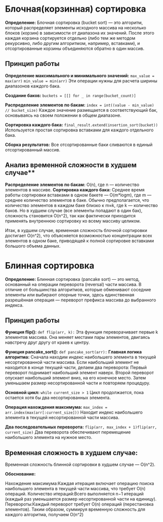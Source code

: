# Блочная(корзинная) сортировка
**Определение:** Блочная сортировка (bucket sort) — это алгоритм, который распределяет
элементы исходного массива на несколько блоков (корзин) в зависимости от диапазона их
значений. После этого каждая корзина сортируется отдельно (либо тем же методом
рекурсивно, либо другим алгоритмом, например, вставками), и отсортированные корзины
объединяются обратно в один массив.
## Принцип работы
**Определение максимального и минимального значений:**
`max_value = max(arr)`
`min_value = min(arr)`
Эти операции нужны для расчета ширины диапазонов каждого бака.

**Создание баков:**
`buckets = [[] for _ in range(bucket_count)]`

**Распределение элементов по бакам:**
`index = int((value - min_value) // bucket_size)`
Каждое значение размещается в соответствующий бак, основываясь на своем положении в общем диапазоне.

**Сортировка каждого бака:**
`final_result.extend(insertion_sort(bucket))`
Используется простая сортировка вставками для каждого отдельного бака.

**Сборка результатов:**
Все отсортированные баки сливаются в единый отсортированный массив.

## Анализ временной сложности в худшем случае**
**Распределение элементов по бакам:**
O(n), где n — количество элементов в массиве.
**Сортировка каждого бака:**
Среднее время работы сортировки вставками в одном бакете — 
O(m*logm), где m — среднее количество элементов в баке. Обычно предполагается, что количество элементов в каждом баке близко к 
m≈k, где k — количество баков.
Но в худшем случае (все элементы попадают в один бак), сложность становится 
O(n^2), так как фактически приходится применять внутреннюю сортировку ко всему массиву целиком.

Итак, в худшем случае, временная сложность блочной сортировки достигает 
O(n^2), что объясняется возможностью концентрации всех элементов в одном баке, приводящей к полной сортировке вставками большого объема данных.
# Блинная сортировка
**Определение:** Блинная сортировка (pancake sort) — это метод, основанный на операции
переворота (reversal) части массива. В отличие от большинства алгоритмов, которые
обменивают соседние элементы или выбирают опорные точки, здесь единственная
разрешённая операция — переворот префикса массива до выбранного индекса.
## Принцип работы
**Функция flip():**
`def flip(arr, k):`
Эта функция переворачивает первые k элементов массива. Она меняет местами пары элементов, двигаясь навстречу друг другу от краев к центру.

**Функция pancake_sort():**
`def pancake_sort(arr):`
**Главная логика алгоритма:**
Сначала находим индекс наибольшего элемента в текущей несортированной части массива.
Если наибольший элемент не находится в конце текущей части, делаем два переворота:
Первый переворот поднимает наибольший элемент наверх.
Второй переворот опускает наибольший элемент вниз, на его конечное место.
Затем уменьшаем размер несортированной части и повторяем процедуру.

**Основной цикл:**
`while current_size > 1`
Цикл продолжается, пока остается хотя бы два несортированных элемента.

**Операция нахождения максимума:**
`max_index = arr.index(max(arr[:current_size]))`
Находит индекс наибольшего элемента в текущей несортированной части массива.

**Два последовательных переворота:**
`flip(arr, max_index + 1)flip(arr, current_size)`
Два переворота обеспечивают перемещение наибольшего элемента на нужное место.

## Временная сложность в худшем случае:
Временная сложность блинной сортировки в худшем случае — O(n^2).

**Обоснование:**

Нахождение максимума:Каждая итерация включает операцию поиска наибольшего элемента в текущей части массива, что требует O(n) операций.
Количество итераций:Всего выполняется n−1 итераций (каждый раз уменьшается размер несортированной части на единицу).
Перевороты:Каждый переворот требует O(n) операций (перестановка элементов).
Таким образом, суммируя временную сложность для каждого алгоритма, получаем O(n^2)